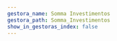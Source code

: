 ```yaml
---
gestora_name: Somma Investimentos
gestora_path: Somma_Investimentos
show_in_gestoras_index: false
---
```

